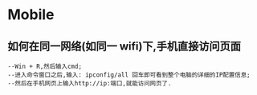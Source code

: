 # Mobile
## 如何在同一网络(如同一 wifi)下,手机直接访问页面
	--Win + R,然后输入cmd;
	--进入命令窗口之后,输入: ipconfig/all 回车即可看到整个电脑的详细的IP配置信息;
	--然后在手机网页上输入http://ip:端口,就能访问网页了.